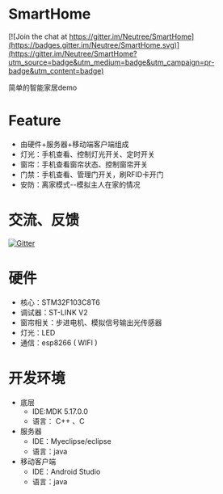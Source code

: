 SmartHome
============

[![Join the chat at https://gitter.im/Neutree/SmartHome](https://badges.gitter.im/Neutree/SmartHome.svg)](https://gitter.im/Neutree/SmartHome?utm_source=badge&utm_medium=badge&utm_campaign=pr-badge&utm_content=badge)
 
简单的智能家居demo
 
# Feature
 * 由硬件+服务器+移动端客户端组成
 * 灯光：手机查看、控制灯光开关、定时开关
 * 窗帘：手机查看窗帘状态、控制窗帘开关
 * 门禁：手机查看、管理门开关，刷RFID卡开门
 * 安防：离家模式--模拟主人在家的情况

# 交流、反馈
[![Gitter](https://badges.gitter.im/Neutree/SmartHome.svg)](https://gitter.im/Neutree/SmartHome?utm_source=badge&utm_medium=badge&utm_campaign=pr-badge)

# 硬件
* 核心：STM32F103C8T6
* 调试器：ST-LINK V2
* 窗帘相关：步进电机、模拟信号输出光传感器
* 灯光：LED
* 通信：esp8266 ( WIFI ) 


# 开发环境
* 底层
  * IDE:MDK 5.17.0.0 
  * 语言： C++ 、C
* 服务器
  * IDE：Myeclipse/eclipse
  * 语言：java
* 移动客户端
  * IDE：Android Studio
  * 语言：java
 

